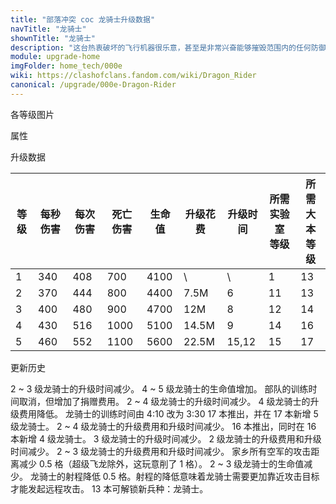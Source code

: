 ```yaml
---
title: "部落冲突 coc 龙骑士升级数据"
navTitle: "龙骑士"
shownTitle: "龙骑士"
description: "这台热衷破坏的飞行机器很乐意，甚至是非常兴奋能够摧毁范围内的任何防御建筑。坐在里面的骷髅兵发誓说他绝不会碰那些控制装置。"
module: upgrade-home
imgFolder: home_tech/000e
wiki: https://clashofclans.fandom.com/wiki/Dragon_Rider
canonical: /upgrade/000e-Dragon-Rider
---
```


<UnitInfo :folder="$frontmatter.imgFolder" imgSrc="Dragon_Rider_info.png" :imgAlt="$frontmatter.navTitle" :description="$frontmatter.description" />

<SmallTitle>各等级图片</SmallTitle>

<Panel>
    <UnitImgGroup :folder="$frontmatter.imgFolder">
        <UnitImg imgTitle="1 级" imgSrc="Dragon_Rider1.png" />
        <UnitImg imgTitle="2 级" imgSrc="Dragon_Rider2.png" />
        <UnitImg imgTitle="3 级" imgSrc="Dragon_Rider3.png" />
        <UnitImg imgTitle="4 级" imgSrc="Dragon_Rider4.png" />
        <UnitImg imgTitle="5 级" imgSrc="Dragon_Rider5.png" />
    </UnitImgGroup>
</Panel>

<SmallTitle>属性</SmallTitle>

<UnitProperties>
    <UnitProperty pKey="部队类型" pValue="空中单位" />
    <UnitProperty pKey="攻击偏好" pValue="防御建筑 (偏好类型 1)" :isDefensePreferredTroop="true" />
    <UnitProperty pKey="伤害类型" pValue="单体伤害" />
    <UnitProperty pKey="攻击的目标" pValue="地面和空中目标" />
    <UnitProperty pKey="占据人口" pValue="25" />
    <UnitProperty pKey="移动速度" pValue="2.5 格/秒" />
    <UnitProperty pKey="攻击速度" pValue="1.2 秒/次" />
    <UnitProperty pKey="攻击距离" pValue="3.5 格" />
    <UnitProperty pKey="死亡伤害半径" pValue="2 格" />
    <UnitProperty pKey="死亡伤害延时" pValue="0.6 秒" />
    <UnitProperty pKey="所需训练营等级" pValue="15" />
    <UnitProperty pKey="所需大本等级" pValue="13" />
    <UnitProperty pKey="训练时间" pValue="无" trainingSystem="2025" />
    <UnitProperty pKey="捐赠费用" pValue="13,13,39000,Elixir" :isDonationCost="true" />
</UnitProperties>

<SmallTitle>升级数据</SmallTitle>

<script setup>
const tableExtraInfo = [
    {
        "column": 5,
        "type": "cost",
        "gpClass": "research",
        "icon": "Elixir"
    },
    {
        "column": 6,
        "type": "time",
        "gpClass": "research"
    }
];
</script>

<UnitTable :tableExtraInfo="tableExtraInfo">

| 等级 |  每秒伤害 | 每次伤害 | 死亡伤害 | 生命值 | 升级花费| 升级时间 |所需实验室<br>等级|所需<br>大本等级|
| ---- |   ----   |   ----  |   ----   |  ---- |   ----  |   ----  |       ----      |     ----      |
|   1  |    340   |    408  |    700   |  4100 |      \  |   \     |         1       |      13       |
|   2  |    370   |    444  |    800   |  4400 |   7.5M  |   6     |        11       |      13       |
|   3  |    400   |    480  |    900   |  4700 |    12M  |   8     |        12       |      14       |
|   4  |    430   |    516  |   1000   |  5100 |  14.5M  |   9     |        14       |      16       |
|   5  |    460   |    552  |   1100   |  5600 |  22.5M  |  15,12  |        15       |      17       |
</UnitTable>

<SmallTitle>更新历史</SmallTitle>

<Timeline>
    <TimelineItem date="2025/10/06">
        <TimelineRow>2 ~ 3 级龙骑士的升级时间减少。</TimelineRow>
    </TimelineItem>
    <TimelineItem date="2025/06/30">
        <TimelineRow>4 ~ 5 级龙骑士的生命值增加。</TimelineRow>
    </TimelineItem>
    <TimelineItem date="2025/03/27">
        <TimelineRow>部队的训练时间取消，但增加了捐赠费用。</TimelineRow>
    </TimelineItem>
    <TimelineItem date="2025/03/24">
        <TimelineRow>2 ~ 4 级龙骑士的升级时间减少。</TimelineRow>
        <TimelineRow>4 级龙骑士的升级费用降低。</TimelineRow>
    </TimelineItem>
    <TimelineItem date="2025/02/10">
        <TimelineRow>龙骑士的训练时间由 4:10 改为 3:30</TimelineRow>
    </TimelineItem>
    <TimelineItem date="2024/11/25">
        <TimelineRow>17 本推出，并在 17 本新增 5 级龙骑士。</TimelineRow>
        <TimelineRow>2 ~ 4 级龙骑士的升级费用和升级时间减少。</TimelineRow>
    </TimelineItem>
    <TimelineItem date="2023/12/12">
        <TimelineRow>16 本推出，同时在 16 本新增 4 级龙骑士。</TimelineRow>
        <TimelineRow>3 级龙骑士的升级时间减少。</TimelineRow>
    </TimelineItem>
    <TimelineItem date="2023/06/12">
        <TimelineRow>2 级龙骑士的升级费用和升级时间减少。</TimelineRow>
    </TimelineItem>
    <TimelineItem date="2022/10/10">
        <TimelineRow>2 ~ 3 级龙骑士的升级费用和升级时间减少。</TimelineRow>
    </TimelineItem>
    <TimelineItem date="2022/05/02">
        <TimelineRow>家乡所有空军的攻击距离减少 0.5 格（超级飞龙除外，这玩意削了 1 格）。</TimelineRow>
    </TimelineItem>
    <TimelineItem date="2022/01/20">
        <TimelineRow>2 ~ 3 级龙骑士的生命值减少。</TimelineRow>
    </TimelineItem>
    <TimelineItem date="2021/09/27">
        <TimelineRow>龙骑士的射程降低 0.5 格。射程的降低意味着龙骑士需要更加靠近攻击目标才能发起远程攻击。</TimelineRow>
    </TimelineItem>
    <TimelineItem date="2021/06/15">
        <TimelineRow>13 本可解锁新兵种：龙骑士。</TimelineRow>
    </TimelineItem>
    <TimelineItem :historyBottom="true" />
</Timeline>